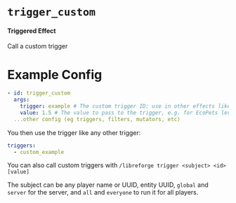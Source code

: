 # `trigger_custom`
#### Triggered Effect

Call a custom trigger

# Example Config
```yaml
- id: trigger_custom
  args:
    trigger: example # The custom trigger ID: use in other effects like custom_id (i.e. custom_example here)
    value: 1.5 # The value to pass to the trigger, e.g. for EcoPets levelling.
  ...other config (eg triggers, filters, mutators, etc)
```

You then use the trigger like any other trigger:
```yaml
triggers:
  - custom_example
```


You can also call custom triggers with `/libreforge trigger <subject> <id> [value]`

The subject can be any player name or UUID, entity UUID, `global` and `server` for the server,
and `all` and `everyone` to run it for all players.
